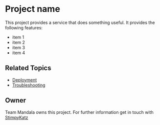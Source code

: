 # Project name
This project provides a service that does something useful. It provides the following features:
* item 1
* item 2
* item 3
* item 4

## Related Topics
* [Deployment](deployment.md)
* [Troubleshooting](troubleshooting.md)

## Owner
Team Mandala owns this project. For further information get in touch with [StimpyKatz](https://github.com/StimpyKatz)